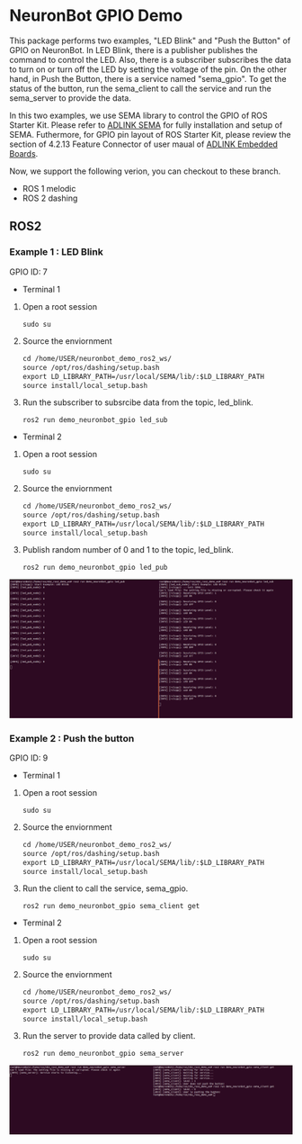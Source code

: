 # NeuronBot GPIO Demo
This package performs two examples, "LED Blink" and "Push the Button" of GPIO on NeuronBot. In LED Blink, there is a publisher publishes the command to control the LED. Also, there is a subscriber subscribes the data to turn on or turn off the LED by setting the voltage of the pin. On the other hand, in Push the Button, there is a service named "sema_gpio". To get the status of the button, run the sema_client to call the service and run the sema_server to provide the data.

In this two examples, we use SEMA library to control the GPIO of ROS Starter Kit. Please refer to [ADLINK SEMA](https://www.adlinktech.com/Products/Industrial_IoT_and_Cloud_solutions/SEMA_Smart_Embedded_Management_Agent/SEMA?lang=en) for fully installation and setup of SEMA. Futhermore, for GPIO pin layout of ROS Starter Kit, please review the section of 4.2.13 Feature Connector of user maual of [ADLINK Embedded Boards](https://www.adlinktech.com/Products/Industrial_Motherboards_SBCs/Mini-ITXEmbeddedBoards/AmITX-SL-G?lang=en). 


Now, we support the following verion, you can checkout to these branch.
- ROS 1 melodic
- ROS 2 dashing


## ROS2
### Example 1 : LED Blink
GPIO ID: 7

* Terminal 1
1. Open a root session
    ```
    sudo su
    ```
2. Source the enviornment
    ```
    cd /home/USER/neuronbot_demo_ros2_ws/
    source /opt/ros/dashing/setup.bash
    export LD_LIBRARY_PATH=/usr/local/SEMA/lib/:$LD_LIBRARY_PATH
    source install/local_setup.bash
    ```
3. Run the subscriber to subsrcibe data from the topic, led_blink.
    ```
    ros2 run demo_neuronbot_gpio led_sub
    ```

* Terminal 2
1. Open a root session
    ```
    sudo su
    ```
2. Source the enviornment
    ```
    cd /home/USER/neuronbot_demo_ros2_ws/
    source /opt/ros/dashing/setup.bash
    export LD_LIBRARY_PATH=/usr/local/SEMA/lib/:$LD_LIBRARY_PATH
    source install/local_setup.bash
    ```
3. Publish random number of 0 and 1 to the topic, led_blink. 
    ```
    ros2 run demo_neuronbot_gpio led_pub
    ```
![](readme_resource/led_ros2.jpg)

### Example 2 : Push the button
GPIO ID: 9

* Terminal 1
1. Open a root session
    ```
    sudo su
    ```
2. Source the enviornment
    ```
    cd /home/USER/neuronbot_demo_ros2_ws/
    source /opt/ros/dashing/setup.bash
    export LD_LIBRARY_PATH=/usr/local/SEMA/lib/:$LD_LIBRARY_PATH
    source install/local_setup.bash
    ```
3. Run the client to call the service, sema_gpio.
    ```
    ros2 run demo_neuronbot_gpio sema_client get
    ```

* Terminal 2
1. Open a root session
    ```
    sudo su
    ```
2. Source the enviornment
    ```
    cd /home/USER/neuronbot_demo_ros2_ws/
    source /opt/ros/dashing/setup.bash
    export LD_LIBRARY_PATH=/usr/local/SEMA/lib/:$LD_LIBRARY_PATH
    source install/local_setup.bash
    ```
3. Run the server to provide data called by client.
    ```
    ros2 run demo_neuronbot_gpio sema_server
    ```
![](readme_resource/button_ros2.jpg)



